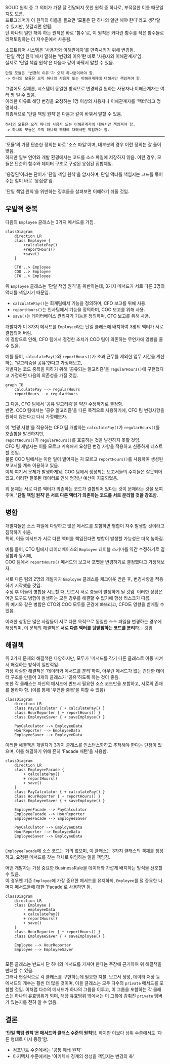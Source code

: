 
SOLID 원칙 중 그 의미가 가장 잘 전달되지 못한 원칙 중 하나로, 부적절한 이름 때문일 지도 모름.  
프로그래머가 이 원칙의 이름을 들으면 '모듈은 단 하나의 일만 해야 한다'라고 생각할 수 있지만, 헷갈리면 안됨.  
단 하나의 일만 해야 하는 원칙은 바로 '함수'로, 이 원칙은 커다란 함수를 작은 함수들로 리팩토링하는 더 저수준에서 사용됨.

소프트웨어 시스템은 '사용자와 이해관계자'를 만족시키기 위해 변경됨.   
'단일 책임 원칙'에서 말하는 '변경의 이유'란 바로 '사용자와 이해관계자'임.  
실제로 '단일 책임 원칙'은 다음과 같이 바꿔서 말할 수 있음.

    단일 모듈은 '변경의 이유'가 오직 하나뿐이어야 함.
    -> 하나의 모듈은 오직 하나의 사용자 또는 이해관계자에 대해서만 책임져야 함.

그럼에도 실제론, 시스템이 동일한 방식으로 변경되길 원하는 사용자나 이해관계자는 여러 명 일 수 있음.  
이러한 이유로 해당 변경을 요청하는 1명 이상의 사용자나 이해관계자를 '액터'라고 명명하자.  
최종적으로 '단일 책임 원칙'은 다음과 같이 바꿔서 말할 수 있음.

    하나의 모듈은 오직 하나의 사용자 또는 이해관계자에 대해서만 책임져야 함.
    -> 하나의 모듈은 오직 하나의 액터에 대해서만 책임져야 함.

---

'모듈'의 가장  단순한 정의는 바로 '소스 파일'이며, 대부분의 경우 이런 정의는 잘 들어맞음.  
하지만 일부 언어와 개발 환경에서는 코드를 소스 파일에 저장하지 않음. 이런 경우, 모듈은 단순히 함수와 데이터 구조로 구성된 응집된 집합체임.

'응집된'이라는 단어가 '단일 책임 원칙'을 암시하며, 단일 액터를 책임지는 코드를 묶어주는 힘이 바로 '응집성'임.

'단일 책임 원칙'을 위반하는 징후들을 살펴보면 이해하기 쉬울 것임.

## 우발적 중복

다음의 `Employee` 클래스는 3가지 메서드를 가짐.

```mermaid
classDiagram
    direction LR
    class Employee {
        +calculatePay()
        +reportHours()
        +save()
    }
    
    CTO ..> Employee
    COO ..> Employee
    CFO ..> Employee
```

위 `Employee` 클래스는 '단일 책임 원칙'을 위반하는데, 3가지 메서드가 서로 다른 3명의 액터를 책임지기 때문임.

- `calculatePay()`는 회계팀에서 기능을 정의하며, CFO 보고를 위해 사용.
- `reportHours()`는 인사팀에서 기능을 정의하며, COO 보고를 위해 사용.
- `save()`는 데이터베이스 관리자가 기능을 정의하며, CTO 보고를 위해 사용.

개발자가 이 3가지 메서드를 `Employee`라는 단일 클래스에 배치하여 3명의 액터가 서로 결합되어 버림.  
이 결합으로 인해, CFO 팀에서 결정한 조치가 COO 팀이 의존하는 무언가에 영향을 줄 수 있음.

예를 들어, `calculatePay()`와 `reportHours()`가 초과 근무를 제외한 업무 시간을 계산하는 '알고리즘을 공유'한다고 가정해보고,  
개발자는 코드 중복을 피하기 위해 '공유되는 알고리즘'을 `regularHours()`에 구현했다고 가정하면 다음의 의존성을 가질 것임.

```mermaid
graph TB
    calculatePay --> regularHours
    reportHours --> regularHours
```

그 다음, CFO 팀에서 '공유 알고리즘'을 약간 수정하기로 결정함.  
반면, COO 팀에서는 '공유 알고리즘'을 다른 목적으로 사용하기에, CFO 팀 변경사항을 원하지 않는다고 다시 가정해보자.

이 '변경 사항'을 적용하는 CFO 팀 개발자는 `calculatePay()`가 `regularHours()`를 호출함을 발견하지만,  
`reportHours()`가 `regularHours()`를 호출하는 것을 발견하지 못할 것임.  
CFO 팀 개발자는 이를 모르고 계속해서 요청된 변경 사항을 적용하고 신중하게 테스트 할 것임.  
물론 COO 팀에서는 이런 일이 벌어지는 지 모르고 `reportHours()`를 사용하여 생성된 보고서를 계속 이용하고 있음.  
이제 여기서 문제가 발생하게됨. COO 팀에서 생성되는 보고서들의 수치들은 잘못되어 있고, 이러한 잘못된 데이터로 인해 엄청난 예산이 지출되었음.  

위 문제는 서로 다른 액터가 의존하는 코드가 결합되어 있다는 것이 문제라는 것을 보여주며, **'단일 책임 원칙'은 서로 다른 액터가 의존하는 코드를 서로 분리할 것을 강조**함.

## 병합

개발자들은 소스 파일에 다양하고 많은 메서드를 포함하면 병합이 자주 발생할 것이라고 짐작하기 쉬움.  
특히, 이들 메서드가 서로 다른 액터를 책임진다면 병합이 발생할 가능성은 더욱 높아짐.

예를 들어, CTO 팀에서 데이터베이스의 `Employee` 테이블 스키마를 약간 수정하기로 결정함과 동시에,  
COO 팀에서 `reportHours()` 메서드의 보고서 포맷을 변경하기로 결정했다고 가정해보자.  

서로 다른 팀의 2명의 개발자가 `Employee` 클래스를 체크아웃 받은 후, 변경사항을 적용하기 시작했을 것임.  
수정 후 이들이 병합을 시도할 때, 반드시 서로 충돌이 발생하게 될 것임. 이러한 상황은 어떤 도구도 병합이 발생하는 모든 경우를 해결할 수 없기에 항상 리스크가 따름.  
위 예시와 같은 병합은 CTO와 COO 모두를 곤경에 빠뜨리고, CFO도 영향을 받게될 수 있음.

이러한 상황은 많은 사람들이 서로 다른 목적으로 동일한 소스 파일을 변경하는 경우에 해당되며, 이 문제의 해결책은 **서로 다른 액터를 뒷받침하는 코드를 분리**하는 것임.

## 해결책

위 2가지 문제의 해결책은 다양하지만, 모두가 '메서드를 각기 다른 클래스로 이동'시켜서 해결하는 방식이 일반적임.  
가장 확실한 해결책은 '데이터와 메서드를 분리'하여, 아무런 메서드가 없는 간단한 데이터 구조를 만들어 3개의 클래스가 '공유'하도록 하는 것이 좋음.  
또한 각 클래스는 자신의 메서드에 반드시 필요한 소스 코드만을 포함하고, 서로의 존재를 몰라야 함. (이를 통해 '우연한 중복'을 피할 수 있음)

```mermaid
classDiagram
    direction LR
    class PayCalculator { + calculatePay() }
    class HourReporter { + reportHours() }
    class EmployeeSaver { + saveEmployee() }
    
    PayCalculator --> EmployeeData
    HourReporter --> EmployeeData
    EmployeeSaver --> EmployeeData
```

이러한 해결책은 개발자가 3가지 클래스를 인스턴스화하고 추적해야 한다는 단점이 있으며, 이를 해결하기 위해 흔히 'Facade 패턴'을 사용함.

```mermaid
classDiagram
    direction LR
    class EmployeeFacade {
        + calculatePay()
        + reportHours()
        + save()
    }
    class PayCalculator { + calculatePay() }
    class HourReporter { + reportHours() }
    class EmployeeSaver { + saveEmployee() }
    
    EmployeeFacade --> PayCalculator
    EmployeeFacade --> HourReporter
    EmployeeFacade --> EmployeeSaver
    
    PayCalculator --> EmployeeData
    HourReporter --> EmployeeData
    EmployeeSaver --> EmployeeData
    
```

`EmployeeFacade`에 소스 코드는 거의 없으며, 이 클래스는 3가지 클래스의 객체를 생성하고, 요청된 메서드를 갖는 객체로 위임하는 일을 책임짐.

어떤 개발자는 가장 중요한 BusinessRule을 데이터와 가깝게 배치하는 방식을 선호할 수 있음.  
이 경우엔 기존 `Employee`에 가장 중요한 메서드를 유지하되, `Employee`를 덜 중요한 나머지 메서드들에 대한 'Facade'로 사용하면 됨.

```mermaid
classDiagram
    direction LR
    class Employee {
        - employeeData
        + calculatePay()
        + reportHours()
        + save()
    }
    class HourReporter { + reportHours() }
    class EmployeeSaver { + saveEmployee() }
    
    Employee --> HourReporter
    Employee --> EmployeeSaver
    
```

모든 클래스는 반드시 단 하나의 메서드를 가져야 한다는 주장에 근거하여 위 해결책을 반대할 수 있음.  
그러나 현실적으로 각 클래스를 구현하는데 필요한 지불, 보고서 생성, 데이터 저장 등 메서드의 개수는 훨씬 더 많을 것이며, 이들 클래스는 모두 다수의 `private` 메서드를 포함할 것임.
이처럼 다수의 메서드가 하나의 그룹을 이루고, 이 그룹을 포함하는 각 클래스는 하나의 유효범위가 되며, 해당 유효범위 밖에서는 이 그룹에 감춰진 `private` 멤버가 있는지를 전혀 알 수 없음.


## 결론

**'단일 책임 원칙'은 메서드와 클래스 수준의 원칙**임. 하지만 이보다 상위 수준에서도 '다른 형태로 다시 등장'함.  

- 컴포넌트 수준에서는 '공통 폐쇄 원칙'
- 아키텍처 수준에서는 '아키텍처 경계의 생성을 책임지는 변경의 축'